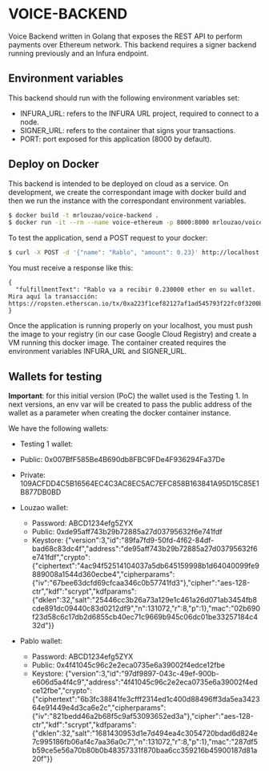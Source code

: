 # VOICE-BACKEND

Voice Backend written in Golang that exposes the REST API to perform payments over Ethereum network.
This backend requires a signer backend running previously and an Infura endpoint.


## Environment variables

This backend should run with the following environment variables set:

* INFURA_URL: refers to the INFURA URL project, required to connect to a node.
* SIGNER_URL: refers to the container that signs your transactions.
* PORT: port exposed for this application (8000 by default).

## Deploy on Docker

This backend is intended to be deployed on cloud as a service. On development, we create the correspondant image with docker build and then we run the instance with the correspondant environment variables.

```bash
$ docker build -t mrlouzao/voice-backend . 
$ docker run -it --rm --name voice-ethereum -p 8000:8000 mrlouzao/voice-backend
```

To test the application, send a POST request to your docker:
```bash
$ curl -X POST -d '{"name": "Rablo", "amount": 0.23}' http://localhost:8000/voice-payment
```

You must receive a response like this:
```
{
  "fulfillmentText": "Rablo va a recibir 0.230000 ether en su wallet. Mira aquí la transacción: https://ropsten.etherscan.io/tx/0xa223f1cef82127af1ad545793f22fc0f3200be78de84dd82428898ea3adab602"
}
```

Once the application is running properly on your localhost, you must push the image to your registry (in our case Google Cloud Registry) and create a VM running this docker image. The container created requires the environment variables INFURA_URL and SIGNER_URL.


## Wallets for testing

**Important**: for this initial version (PoC) the wallet used is the Testing 1. In next versions, an env var will be created to pass the public address of the wallet as a parameter when creating the docker container instance.

We have the following wallets:

- Testing 1 wallet:
 - Public: 0x007BfF585Be4B690db8FBC9FDe4F936294Fa37De
 - Private: 109ACFDD4C5B16564EC4C3AC8EC5AC7EFC858B163841A95D15C85E1B877DB0BD

- Louzao wallet:
  - Password: ABCD1234efg5ZYX
  - Public: 0xde95aff743b29b72885a27d03795632f6e741fdf
  - Keystore: {"version":3,"id":"89fa7fd9-50fd-4f62-84df-bad68c83dc4f","address":"de95aff743b29b72885a27d03795632f6e741fdf","crypto":{"ciphertext":"4ac94f52514104037a5db645159998b1d64040099fe9889008a1544d360ecbe4","cipherparams":{"iv":"67bee63dcfd69cfcaa346c0b57741fd3"},"cipher":"aes-128-ctr","kdf":"scrypt","kdfparams":{"dklen":32,"salt":"25446cc3b26a73a129e1c461a26d071ab3454fb8cde891dc09440c83d0212df9","n":131072,"r":8,"p":1},"mac":"02b690f23d58c6c17db2d6855cb40ec71c9669b945c06dc01be33257184c432d"}}


- Pablo wallet:
  - Password: ABCD1234efg5ZYX
  - Public: 0x4f41045c96c2e2eca0735e6a39002f4edce12fbe
  - Keystore: {"version":3,"id":"97df9897-043c-49ef-900b-e606d5a4f4c9","address":"4f41045c96c2e2eca0735e6a39002f4edce12fbe","crypto":{"ciphertext":"6b3fc38841fe3cfff2314ed1c400d88496ff3da5ea342364e91449e4d3ca6e2c","cipherparams":{"iv":"821bedd46a2b68f5c9af53093652ed3a"},"cipher":"aes-128-ctr","kdf":"scrypt","kdfparams":{"dklen":32,"salt":"1681430953d1e7d494ea4c3054720bdad6d824e7c995186fb06af4c7aa36a0c7","n":131072,"r":8,"p":1},"mac":"287df5b59ce5e56a70b80b0b48357331f870baa6cc359216b45900187d81a20f"}}